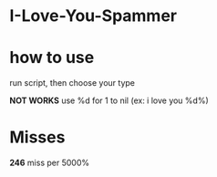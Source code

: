 # I-Love-You-Spammer

# how to use
run script, then choose your type 

**NOT WORKS** use %d for 1 to nil (ex: i love you %d%)

# Misses
**246** miss per 5000%
